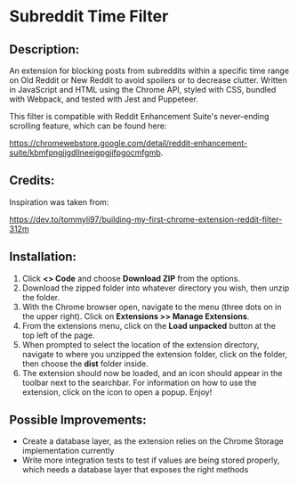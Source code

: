 # Subreddit Time Filter

## Description:
An extension for blocking posts from subreddits within a specific time range on Old Reddit or New Reddit to avoid spoilers
or to decrease clutter. Written in JavaScript and HTML using the Chrome API, styled with CSS, bundled with Webpack, and tested with Jest and Puppeteer.

This filter is compatible with Reddit Enhancement Suite's never-ending scrolling feature,
which can be found here:

https://chromewebstore.google.com/detail/reddit-enhancement-suite/kbmfpngjjgdllneeigpgjifpgocmfgmb.

## Credits:
Inspiration was taken from:

https://dev.to/tommyli97/building-my-first-chrome-extension-reddit-filter-312m

## Installation:
1. Click **<> Code** and choose **Download ZIP** from the options.
2. Download the zipped folder into whatever directory you wish, then unzip the folder.
3. With the Chrome browser open, navigate to the menu (three dots on in the upper right). Click on **Extensions >> Manage Extensions**.
4. From the extensions menu, click on the **Load unpacked** button at the top left of the page.
5. When prompted to select the location of the extension directory, navigate to where you unzipped the extension folder, click on the folder, then choose the **dist** folder inside.
6. The extension should now be loaded, and an icon should appear in the toolbar next to the searchbar. For information on how to use the extension, click on the icon to open a popup. Enjoy!

## Possible Improvements:
- Create a database layer, as the extension relies on the Chrome Storage implementation currently
- Write more integration tests to test if values are being stored properly, which needs a database layer that exposes the right methods